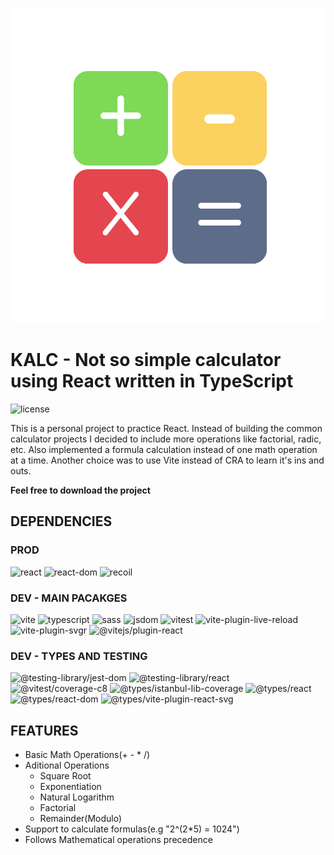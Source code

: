 ![Logo Kalk](./public/logo_kalc.svg) 
# KALC - Not so simple calculator using React written in TypeScript
![license](https://img.shields.io/github/license/LFCavalcanti/kalc?color=green)

This is a personal project to practice React. Instead of building the common calculator projects I decided to include more operations like factorial, radic, etc. Also implemented a formula calculation instead of one math operation at a time.
Another choice was to use Vite instead of CRA to learn it's ins and outs.

**Feel free to download the project**

## DEPENDENCIES

### PROD
![react](https://img.shields.io/github/package-json/dependency-version/lfcavalcanti/kalc/react?color=important)
![react-dom](https://img.shields.io/github/package-json/dependency-version/lfcavalcanti/kalc/react-dom?color=important)
![recoil](https://img.shields.io/github/package-json/dependency-version/lfcavalcanti/kalc/recoil?color=important)

### DEV - MAIN PACAKGES
![vite](https://img.shields.io/github/package-json/dependency-version/lfcavalcanti/kalc/dev/vite?color=green)
![typescript](https://img.shields.io/github/package-json/dependency-version/lfcavalcanti/kalc/dev/typescript?color=green)
![sass](https://img.shields.io/github/package-json/dependency-version/lfcavalcanti/kalc/dev/sass?color=green)
![jsdom](https://img.shields.io/github/package-json/dependency-version/lfcavalcanti/kalc/dev/jsdom?color=green)
![vitest](https://img.shields.io/github/package-json/dependency-version/lfcavalcanti/kalc/dev/vite-plugin-svgr?color=green)
![vite-plugin-live-reload](https://img.shields.io/github/package-json/dependency-version/lfcavalcanti/kalc/dev/vite-plugin-live-reload?color=green)
![vite-plugin-svgr](https://img.shields.io/github/package-json/dependency-version/lfcavalcanti/kalc/dev/vite-plugin-svgr?color=green)
![@vitejs/plugin-react](https://img.shields.io/github/package-json/dependency-version/lfcavalcanti/kalc/dev/@vitejs/plugin-react?color=green)

### DEV - TYPES AND TESTING
![@testing-library/jest-dom](https://img.shields.io/github/package-json/dependency-version/lfcavalcanti/kalc/dev/@testing-library/jest-dom?color=yellowgreen)
![@testing-library/react](https://img.shields.io/github/package-json/dependency-version/lfcavalcanti/kalc/dev/@testing-library/react?color=yellowgreen)
![@vitest/coverage-c8](https://img.shields.io/github/package-json/dependency-version/lfcavalcanti/kalc/dev/@vitest/coverage-c8?color=yellowgreen)
![@types/istanbul-lib-coverage](https://img.shields.io/github/package-json/dependency-version/lfcavalcanti/kalc/dev/@types/istanbul-lib-coverage?color=blue)
![@types/react](https://img.shields.io/github/package-json/dependency-version/lfcavalcanti/kalc/dev/@types/react?color=blue)
![@types/react-dom](https://img.shields.io/github/package-json/dependency-version/lfcavalcanti/kalc/dev/@types/react-dom?color=blue)
![@types/vite-plugin-react-svg](https://img.shields.io/github/package-json/dependency-version/lfcavalcanti/kalc/dev/@types/vite-plugin-react-svg?color=blue)

## FEATURES
* Basic Math Operations(+ - * /)
* Aditional Operations
    - Square Root
    - Exponentiation
    - Natural Logarithm
    - Factorial
    - Remainder(Modulo)
* Support to calculate formulas(e.g "2^(2*5) = 1024")
* Follows Mathematical operations precedence


